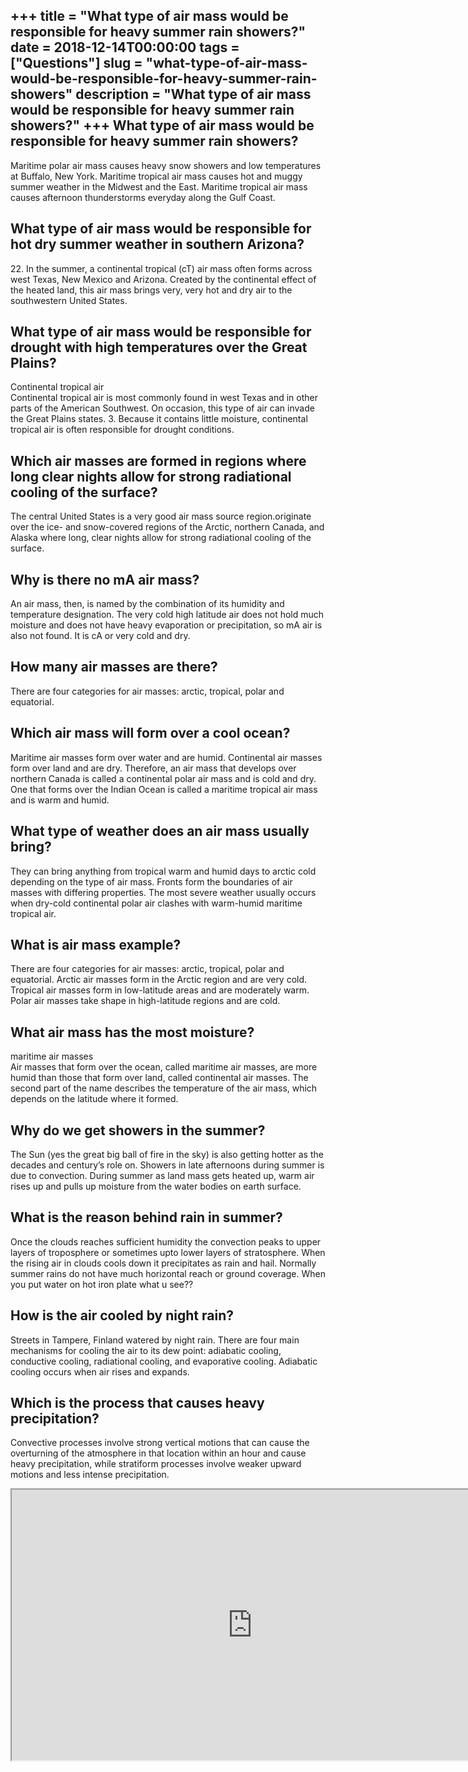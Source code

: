 +++
title = "What type of air mass would be responsible for heavy summer rain showers?"
date = 2018-12-14T00:00:00
tags = ["Questions"]
slug = "what-type-of-air-mass-would-be-responsible-for-heavy-summer-rain-showers"
description = "What type of air mass would be responsible for heavy summer rain showers?"
+++
What type of air mass would be responsible for heavy summer rain showers?
-------------------------------------------------------------------------

Maritime polar air mass causes heavy snow showers and low temperatures at Buffalo, New York. Maritime tropical air mass causes hot and muggy summer weather in the Midwest and the East. Maritime tropical air mass causes afternoon thunderstorms everyday along the Gulf Coast.

What type of air mass would be responsible for hot dry summer weather in southern Arizona?
------------------------------------------------------------------------------------------

22\. In the summer, a continental tropical (cT) air mass often forms across west Texas, New Mexico and Arizona. Created by the continental effect of the heated land, this air mass brings very, very hot and dry air to the southwestern United States.

What type of air mass would be responsible for drought with high temperatures over the Great Plains?
----------------------------------------------------------------------------------------------------

Continental tropical air  
Continental tropical air is most commonly found in west Texas and in other parts of the American Southwest. On occasion, this type of air can invade the Great Plains states. 3. Because it contains little moisture, continental tropical air is often responsible for drought conditions.

Which air masses are formed in regions where long clear nights allow for strong radiational cooling of the surface?
-------------------------------------------------------------------------------------------------------------------

The central United States is a very good air mass source region. ​originate over the ice- and snow-covered regions of the Arctic, northern Canada, and Alaska where long, clear nights allow for strong radiational cooling of the surface.

Why is there no mA air mass?
----------------------------

An air mass, then, is named by the combination of its humidity and temperature designation. The very cold high latitude air does not hold much moisture and does not have heavy evaporation or precipitation, so mA air is also not found. It is cA or very cold and dry.

How many air masses are there?
------------------------------

There are four categories for air masses: arctic, tropical, polar and equatorial.

Which air mass will form over a cool ocean?
-------------------------------------------

Maritime air masses form over water and are humid. Continental air masses form over land and are dry. Therefore, an air mass that develops over northern Canada is called a continental polar air mass and is cold and dry. One that forms over the Indian Ocean is called a maritime tropical air mass and is warm and humid.

What type of weather does an air mass usually bring?
----------------------------------------------------

They can bring anything from tropical warm and humid days to arctic cold depending on the type of air mass. Fronts form the boundaries of air masses with differing properties. The most severe weather usually occurs when dry-cold continental polar air clashes with warm-humid maritime tropical air.

What is air mass example?
-------------------------

There are four categories for air masses: arctic, tropical, polar and equatorial. Arctic air masses form in the Arctic region and are very cold. Tropical air masses form in low-latitude areas and are moderately warm. Polar air masses take shape in high-latitude regions and are cold.

What air mass has the most moisture?
------------------------------------

maritime air masses  
Air masses that form over the ocean, called maritime air masses, are more humid than those that form over land, called continental air masses. The second part of the name describes the temperature of the air mass, which depends on the latitude where it formed.

Why do we get showers in the summer?
------------------------------------

The Sun (yes the great big ball of fire in the sky) is also getting hotter as the decades and century’s role on. Showers in late afternoons during summer is due to convection. During summer as land mass gets heated up, warm air rises up and pulls up moisture from the water bodies on earth surface.

What is the reason behind rain in summer?
-----------------------------------------

Once the clouds reaches sufficient humidity the convection peaks to upper layers of troposphere or sometimes upto lower layers of stratosphere. When the rising air in clouds cools down it precipitates as rain and hail. Normally summer rains do not have much horizontal reach or ground coverage. When you put water on hot iron plate what u see??

How is the air cooled by night rain?
------------------------------------

Streets in Tampere, Finland watered by night rain. There are four main mechanisms for cooling the air to its dew point: adiabatic cooling, conductive cooling, radiational cooling, and evaporative cooling. Adiabatic cooling occurs when air rises and expands.

Which is the process that causes heavy precipitation?
-----------------------------------------------------

Convective processes involve strong vertical motions that can cause the overturning of the atmosphere in that location within an hour and cause heavy precipitation, while stratiform processes involve weaker upward motions and less intense precipitation.

<iframe allow="accelerometer; autoplay; clipboard-write; encrypted-media; gyroscope; picture-in-picture" allowfullscreen="" class="__youtube_prefs__  epyt-is-override  no-lazyload" data-no-lazy="1" data-origheight="433" data-origwidth="770" data-skipgform_ajax_framebjll="" height="433" id="_ytid_30275" loading="lazy" src="https://www.youtube.com/embed/GO12cM_Qz0g?enablejsapi=1&autoplay=0&cc_load_policy=0&cc_lang_pref=&iv_load_policy=1&loop=0&modestbranding=0&rel=1&fs=1&playsinline=0&autohide=2&theme=dark&color=red&controls=1&" title="YouTube player" width="770"></iframe>